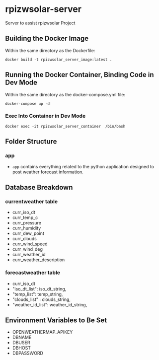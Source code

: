 # rpizwsolar-server

Server to assist rpizwsolar Project

## Building the Docker Image

Within the same directory as the Dockerfile:

```
docker build -t rpizwsolar_server_image:latest .
```

## Running the Docker Container, Binding Code in Dev Mode

Within the same directory as the docker-compose.yml file:

```
docker-compose up -d
```
### Exec Into Container in Dev Mode

```
docker exec -it rpizwsolar_server_container  /bin/bash
```

## Folder Structure

### app

* ```app``` contains everything related to the python application designed to post weather forecast information. 

## Database Breakdown

### currentweather table

* curr_iso_dt
* curr_temp_c
* curr_pressure
* curr_humidity
* curr_dew_point
* curr_clouds
* curr_wind_speed
* curr_wind_deg
* curr_weather_id
* curr_weather_description

### forecastweather table

* curr_iso_dt
* "iso_dt_list": iso_dt_string,
* "temp_list": temp_string,
* "clouds_list" : clouds_string,
* "weather_id_list": weather_id_string,
## Environment Variables to Be Set

* OPENWEATHERMAP_APIKEY
* DBNAME
* DBUSER
* DBHOST
* DBPASSWORD